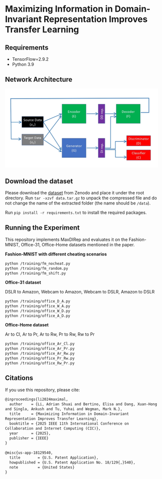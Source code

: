 
# Maximizing Information in Domain-Invariant Representation Improves Transfer Learning


## Requirements

 - TensorFlow=2.9.2 
 - Python 3.9


## Network Architecture


<img src="fig/maxdirep.jpg" width="550"/>


## Download the dataset 

Please download the [dataset](https://zenodo.org/records/16878116) from Zenodo and place it under the root directory. Run ```tar -xzvf data.tar.gz``` to unpack the compressed file and do not change the name of the extracted folder (the name should be ```/data```). 

Run ```pip install -r requirements.txt``` to install the required packages. 

## Running the Experiment

This repository implements MaxDIRep and evaluates it on the Fashion-MNIST, Office-31, Office-Home datasets mentioned in the paper.





**Fashion-MNIST with different cheating scenarios** 

    python /training/fm_nocheat.py
    python /training/fm_random.py
    python /training/fm_shift.py


**Office-31 dataset**

DSLR to Amazon, Webcam to Amazon, Webcam to DSLR, Amazon to DSLR

    python /training/office_D_A.py
    python /training/office_W_A.py
    python /training/office_W_D.py
    python /training/office_A_D.py



**Office-Home dataset**

Ar to Cl, Ar to Pr, Ar to Rw, Pr to Rw,  Rw to Pr

    python /training/office_Ar_Cl.py
    python /training/office_Ar_Pr.py
    python /training/office_Ar_Rw.py
    python /training/office_Pr_Rw.py
    python /training/office_Rw_Pr.py



## Citations

If you use this repository, please cite:
```
@inproceedings{li2024maximal,
  author    = {Li, Adrian Shuai and Bertino, Elisa and Dang, Xuan-Hong and Singla, Ankush and Tu, Yuhai and Wegman, Mark N.},
  title     = {Maximizing Information in Domain-Invariant
Representation Improves Transfer Learning},
  booktitle = {2025 IEEE 11th International Conference on Collaboration and Internet Computing (CIC)},
  year      = {2025},
  publisher = {IEEE}
}

@misc{us-app-18129540,
  title        = {U.S. Patent Application},
  howpublished = {U.S. Patent Application No. 18/129{,}540},
  note         = {United States}
}
```